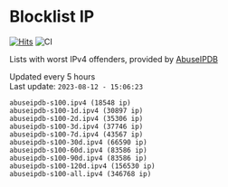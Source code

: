 # Blocklist IP

[![Hits](https://hits.seeyoufarm.com/api/count/incr/badge.svg?url=https%3A%2F%2Fgithub.com%2Fborestad%2Fblocklist-ip%2F&count_bg=%2379C83D&title_bg=%23555555&icon=&icon_color=%23E7E7E7&title=hits&edge_flat=false)](https://hits.seeyoufarm.com)  ![CI](https://img.shields.io/github/workflow/status/borestad/blocklist-ip/CI?style=flat-square)

Lists with worst IPv4 offenders, provided by [AbuseIPDB](https://www.abuseipdb.com/)

<!-- FOOTER-PLACEHOLDER -->
Updated every 5 hours<br>
Last update: `2023-08-12 - 15:06:23`
```
abuseipdb-s100.ipv4 (18548 ip)
abuseipdb-s100-1d.ipv4 (30897 ip)
abuseipdb-s100-2d.ipv4 (35306 ip)
abuseipdb-s100-3d.ipv4 (37746 ip)
abuseipdb-s100-7d.ipv4 (43567 ip)
abuseipdb-s100-30d.ipv4 (66590 ip)
abuseipdb-s100-60d.ipv4 (83586 ip)
abuseipdb-s100-90d.ipv4 (83586 ip)
abuseipdb-s100-120d.ipv4 (156530 ip)
abuseipdb-s100-all.ipv4 (346768 ip)
```
